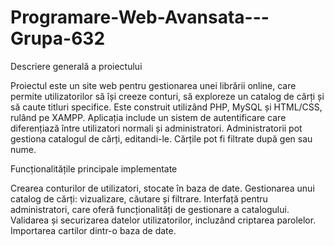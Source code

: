 # Programare-Web-Avansata---Grupa-632

Descriere generală a proiectului

Proiectul este un site web pentru gestionarea unei librării online, care permite utilizatorilor să își creeze conturi, să exploreze un catalog de cărți și să caute titluri specifice. Este construit utilizând PHP, MySQL și HTML/CSS, rulând pe XAMPP. 
Aplicația include un sistem de autentificare care diferențiază între utilizatori normali și administratori. Administratorii pot gestiona catalogul de cărți, editandi-le. Cărțile pot fi filtrate după gen sau nume.



Funcționalitățile principale implementate

Crearea conturilor de utilizatori, stocate în baza de date.
Gestionarea unui catalog de cărți: vizualizare, căutare și filtrare.
Interfață pentru administratori, care oferă funcționalități de gestionare a catalogului.
Validarea și securizarea datelor utilizatorilor, incluzând criptarea parolelor.
Importarea cartilor dintr-o baza de date.
